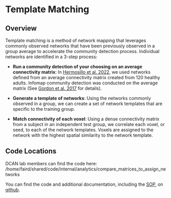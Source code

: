 # Template Matching

## Overview

Template matching is a method of network mapping that leverages commonly observed networks that have been previously observed in a group average to accelerate the community detection process.
Individual networks are identified in a 3-step process:

- **Run a community detection of your choosing on an average connectivity matrix**: In [Hermosillo et al. 2022](https://www.biorxiv.org/content/10.1101/2022.01.12.475422v1), we used networks defined from an average connectivity matrix created from 120 healthy adults. Infomap community detection was conducted on the average matrix (See [Gordon et al. 2017](https://www.sciencedirect.com/science/article/pii/S089662731730613X) for details).

- **Generate a template of networks**: Using the networks commonly observed in a group, we can create a set of network templates that are specific to the training group.

- **Match connectivity of each voxel**: Using a dense connectivity matrix from a subject in an independent test group, we correlate each voxel, or seed, to each of the network templates.  Voxels are assigned to the network with the highest spatial similarity to the network template.

## Code Locations

DCAN lab members can find the code here:
/home/faird/shared/code/internal/analytics/compare_matrices_to_assign_networks

You can find the code and additional documentation, including the [SOP](https://github.com/DCAN-Labs/compare_matrices_to_assign_networks/blob/master/README.md), on [github](https://github.com/DCAN-Labs/compare_matrices_to_assign_networks).
